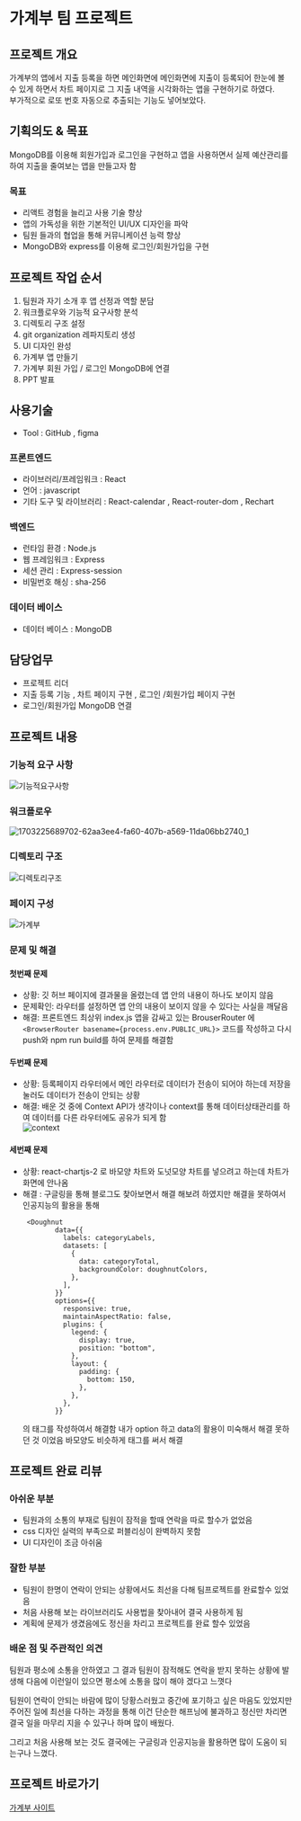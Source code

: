 # 가계부 팀 프로젝트 
## 프로젝트 개요
가계부의 앱에서 지출 등록을 하면 메인화면에 메인화면에 지출이 등록되어 한눈에 볼 수 있게 하면서 차트 페이지로 그 지출 내역을 시각화하는 앱을 구현하기로 하였다. <br>
부가적으로 로또 번호 자동으로 추출되는 기능도 넣어보았다.

## 기획의도 & 목표
MongoDB를 이용해 회원가입과 로그인을 구현하고 앱을 사용하면서 실제 예산관리를 하여 지출을 줄여보는 앱을 만들고자 함

### 목표
*	리액트 경험을 늘리고 사용 기술 향상
*	앱의 가독성을 위한 기본적인 UI/UX 디자인을 파악
* 팀원 들과의 협업을 통해 커뮤니케이션 능력 향상
*	MongoDB와 express를 이용해 로그인/회원가입을 구현
  
## 프로젝트 작업 순서
1. 팀원과 자기 소개 후 앱 선정과 역할 분담
2. 워크플로우와 기능적 요구사항 분석
3. 디렉토리 구조 설정
4. git organization 레파지토리 생성
5. UI 디자인 완성
6. 가계부 앱 만들기
7. 가계부 회원 가입 / 로그인 MongoDB에 연결
8. PPT 발표

## 사용기술
* Tool : GitHub , figma <br>

### 프론트엔드
* 라이브러리/프레임워크 : React
* 언어 : javascript
* 기타 도구 및 라이브러리 : React-calendar , React-router-dom , Rechart

### 백엔드
* 런타임 환경 : Node.js
* 웹 프레임워크 : Express
* 세션 관리 : Express-session
* 비밀번호 해싱 : sha-256
  
### 데이터 베이스
* 데이터 베이스 : MongoDB

## 담당업무
* 프로젝트 리더
* 지출 등록 기능 , 차트 페이지 구현 , 로그인 /회원가입 페이지 구현
* 로그인/회원가입 MongoDB 연결

## 프로젝트 내용
### 기능적 요구 사항
![기능적요구사항](https://github.com/kimks1234/accountBook/assets/142865411/b92088f1-eb25-417a-9acc-7098f9a88da4)

### 워크플로우
![1703225689702-62aa3ee4-fa60-407b-a569-11da06bb2740_1](https://github.com/kimks1234/accountBook/assets/142865411/a46dbde5-fe23-4a40-9e23-c278b1b12f96)

### 디렉토리 구조
![디렉토리구조](https://github.com/kimks1234/accountBook/assets/142865411/bad94bbf-01d7-4c10-a011-7ca3512184ce)

### 페이지 구성
![가계부](https://github.com/kimks1234/accountBook/assets/142865411/28f63a92-57e5-4c17-893c-0b8ad705fbd3)

### 문제 및 해결
#### 첫번째 문제
* 상황: 깃 허브 페이지에 결과물을 올렸는데 앱 안의 내용이 하나도 보이지 않음 <br>
* 문제확인: 라우터를 설정하면 앱 안의 내용이 보이지 않을 수 있다는 사실을 깨달음 <br>
* 해결: 프론트엔드 최상위 index.js 앱을 감싸고 있는 BrouserRouter 에 <br>
```<BrowserRouter basename={process.env.PUBLIC_URL}>``` 코드를 작성하고 다시 push와 npm run build를 하여 문제를 해결함 <br>

#### 두번째 문제
* 상황: 등록페이지 라우터에서 메인 라우터로 데이터가 전송이 되어야 하는데 저장을 눌러도 데이터가 전송이 안되는 상황 <br>
* 해결: 배운 것 중에 Context API가 생각이나 context를 통해 데이터상태관리를 하여 데이터를 다른 라우터에도 공유가 되게 함 <br>
![context](https://github.com/kimgs1234/accountBook/assets/142865411/4fd0f760-c9ee-42a7-99b5-75261a6f5977)

#### 세번째 문제
* 상황: react-chartjs-2 로 바모양 차트와 도넛모양 차트를 넣으려고 하는데 차트가 화면에 안나옴
* 해결 : 구글링을 통해 블로그도 찾아보면서 해결 해보려 하였지만 해결을 못하여서 인공지능의 활용을 통해
  ``` react
   <Doughnut
          data={{
            labels: categoryLabels,
            datasets: [
              {
                data: categoryTotal,
                backgroundColor: doughnutColors,
              },
            ],
          }}
          options={{
            responsive: true,
            maintainAspectRatio: false,
            plugins: {
              legend: {
                display: true,
                position: "bottom",
              },
              layout: {
                padding: {
                  bottom: 150,
                },
              },
            },
          }}

  ```
  의 태그를 작성하여서 해결함 내가 option 하고 data의 활용이 미숙해서 해결 못하던 것 이었음 바모양도 비슷하게 태그를 써서 해결

## 프로젝트 완료 리뷰
### 아쉬운 부분
* 팀원과의 소통의 부재로 팀원이 잠적을 할때 연락을 따로 할수가 없었음
* css 디자인 실력의 부족으로 퍼블리싱이 완벽하지 못함
* UI 디자인이 조금 아쉬움

### 잘한 부분
* 팀원이 한명이 연락이 안되는 상황에서도 최선을 다해 팀프로젝트를 완료할수 있었음 
* 처음 사용해 보는 라이브러리도 사용법을 찾아내어 결국 사용하게 됨
* 계획에 문제가 생겼음에도 정신을 차리고 프로젝트를 완료 할수 있었음 

### 배운 점 및 주관적인 의견
팀원과 평소에 소통을 안하였고 그 결과 팀원이 잠적해도 연락을 받지 못하는 상황에 발생해 다음에 이런일이 있으면 평소에 소통을 많이 해야 겠다고 느꼇다 <br>

팀원이 연락이 안되는 바람에 많이 당황스러웠고 중간에 포기하고 싶은 마음도 있었지만 주어진 일에 최선을 다하는 과정을 통해 이건 단순한 해프닝에 불과하고 정신만 차리면 결국 일을 마무리 지을 수 있구나 하며 많이 배웠다. <br>

그리고 처음 사용해 보는 것도 결국에는 구글링과 인공지능을 활용하면 많이 도움이 되는구나 느꼈다. <br>

## 프로젝트 바로가기
<a href="https://port-0-accountlogin-hkty2alqemuiae.sel4.cloudtype.app/" target="_blank">가계부 사이트</a>
